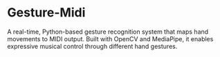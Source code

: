 # Gesture-Midi
A real-time, Python-based gesture recognition system that maps hand movements to MIDI output. Built with OpenCV and MediaPipe, it enables expressive musical control through different hand gestures.
